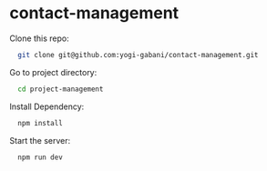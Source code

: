 # contact-management

Clone this repo: 
```bash
  git clone git@github.com:yogi-gabani/contact-management.git
```

Go to project directory: 
```bash
  cd project-management
```

Install Dependency:
```bash
  npm install
```

Start the server: 
```bash
  npm run dev
```
